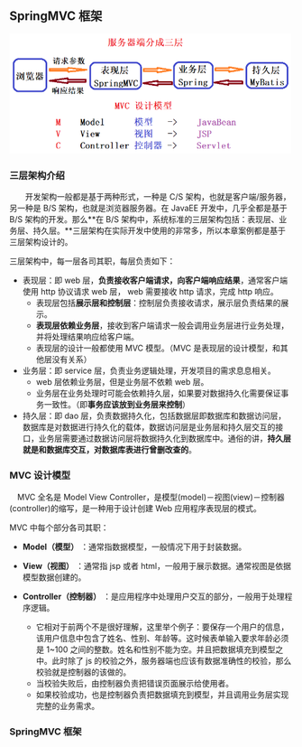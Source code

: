 ## SpringMVC 框架

<img src="./chapter3/img3/01-three-tier-architecture.png" width=500>

### 三层架构介绍

&emsp;&emsp;开发架构一般都是基于两种形式，一种是 C/S 架构，也就是客户端/服务器，另一种是 B/S 架构，也就是浏览器服务器。在 JavaEE 开发中，几乎全都是基于 B/S 架构的开发。那么**在 B/S 架构中，系统标准的三层架构包括：表现层、业务层、持久层。**三层架构在实际开发中使用的非常多，所以本章案例都是基于三层架构设计的。

三层架构中，每一层各司其职，每层负责如下：
* 表现层：即 web 层，**负责接收客户端请求，向客户端响应结果**，通常客户端使用 http 协议请求 web 层， web 需要接收 http 请求，完成 http 响应。 
   * 表现层包括**展示层和控制层**：控制层负责接收请求，展示层负责结果的展示。
   * **表现层依赖业务层**，接收到客户端请求一般会调用业务层进行业务处理，并将处理结果响应给客户端。
   * 表现层的设计一般都使用 MVC 模型。（MVC 是表现层的设计模型，和其他层没有关系）
* 业务层：即 service 层，负责业务逻辑处理，开发项目的需求息息相关。
   * web 层依赖业务层，但是业务层不依赖 web 层。
   * 业务层在业务处理时可能会依赖持久层，如果要对数据持久化需要保证事务一致性。（即**事务应该放到业务层来控制**）
* 持久层：即 dao 层，负责数据持久化，包括数据层即数据库和数据访问层，数据库是对数据进行持久化的载体，数据访问层是业务层和持久层交互的接口，业务层需要通过数据访问层将数据持久化到数据库中。通俗的讲，**持久层就是和数据库交互，对数据库表进行曾删改查的**。

### MVC 设计模型

&emsp;MVC 全名是 Model View Controller，是模型(model)－视图(view)－控制器(controller)的缩写，是一种用于设计创建 Web 应用程序表现层的模式。 

MVC 中每个部分各司其职：
* **Model（模型）** ：通常指数据模型，一般情况下用于封装数据。

* **View（视图）** ：通常指  jsp 或者 html，一般用于展示数据。通常视图是依据模型数据创建的。

* **Controller（控制器）** ：是应用程序中处理用户交互的部分，一般用于处理程序逻辑。
   * 它相对于前两个不是很好理解，这里举个例子：要保存一个用户的信息，该用户信息中包含了姓名、性别、年龄等。这时候表单输入要求年龄必须是 1~100 之间的整数。姓名和性别不能为空。并且把数据填充到模型之中。此时除了 js 的校验之外，服务器端也应该有数据准确性的校验，那么校验就是控制器的该做的。
   * 当校验失败后，由控制器负责把错误页面展示给使用者。
   * 如果校验成功，也是控制器负责把数据填充到模型，并且调用业务层实现完整的业务需求。


### SpringMVC 框架